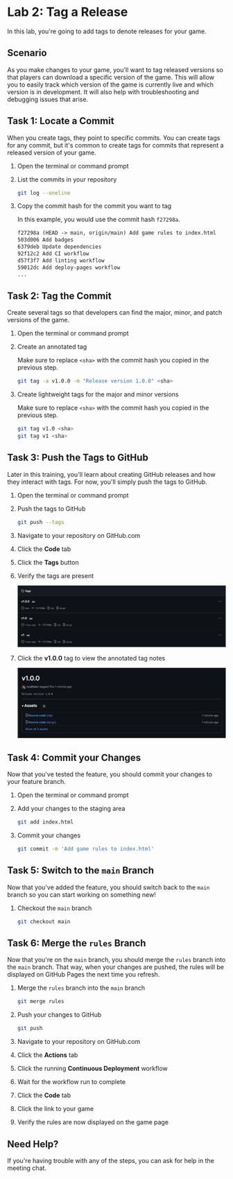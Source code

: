 # Lab 2: Tag a Release

In this lab, you're going to add tags to denote releases for your game.

## Scenario

As you make changes to your game, you'll want to tag released versions so that
players can download a specific version of the game. This will allow you to
easily track which version of the game is currently live and which version is in
development. It will also help with troubleshooting and debugging issues that
arise.

## Task 1: Locate a Commit

When you create tags, they point to specific commits. You can create tags for
any commit, but it's common to create tags for commits that represent a released
version of your game.

1. Open the terminal or command prompt
1. List the commits in your repository

   ```bash
   git log --oneline
   ```

1. Copy the commit hash for the commit you want to tag

   In this example, you would use the commit hash `f27298a`.

   ```plain
   f27298a (HEAD -> main, origin/main) Add game rules to index.html
   503d006 Add badges
   6379deb Update dependencies
   92f12c2 Add CI workflow
   d57f3f7 Add linting workflow
   59012dc Add deploy-pages workflow
   ...
   ```

## Task 2: Tag the Commit

Create several tags so that developers can find the major, minor, and patch
versions of the game.

1. Open the terminal or command prompt
1. Create an annotated tag

   Make sure to replace `<sha>` with the commit hash you copied in the previous
   step.

   ```bash
   git tag -a v1.0.0 -m "Release version 1.0.0" <sha>
   ```

1. Create lightweight tags for the major and minor versions

   Make sure to replace `<sha>` with the commit hash you copied in the previous
   step.

   ```bash
   git tag v1.0 <sha>
   git tag v1 <sha>
   ```

## Task 3: Push the Tags to GitHub

Later in this training, you'll learn about creating GitHub releases and how they
interact with tags. For now, you'll simply push the tags to GitHub.

1. Open the terminal or command prompt
1. Push the tags to GitHub

   ```bash
   git push --tags
   ```

1. Navigate to your repository on GitHub.com
1. Click the **Code** tab
1. Click the **Tags** button
1. Verify the tags are present

   ![Tags](./img/2-tags.png)

1. Click the **v1.0.0** tag to view the annotated tag notes

   ![Annotated Tag](./img/2-annotated-tag.png)

## Task 4: Commit your Changes

Now that you've tested the feature, you should commit your changes to your
feature branch.

1. Open the terminal or command prompt
1. Add your changes to the staging area

   ```bash
   git add index.html
   ```

1. Commit your changes

   ```bash
   git commit -m 'Add game rules to index.html'
   ```

## Task 5: Switch to the `main` Branch

Now that you've added the feature, you should switch back to the `main` branch
so you can start working on something new!

1. Checkout the `main` branch

   ```bash
   git checkout main
   ```

## Task 6: Merge the `rules` Branch

Now that you're on the `main` branch, you should merge the `rules` branch into
the `main` branch. That way, when your changes are pushed, the rules will be
displayed on GitHub Pages the next time you refresh.

1. Merge the `rules` branch into the `main` branch

   ```bash
   git merge rules
   ```

1. Push your changes to GitHub

   ```bash
   git push
   ```

1. Navigate to your repository on GitHub.com
1. Click the **Actions** tab
1. Click the running **Continuous Deployment** workflow
1. Wait for the workflow run to complete
1. Click the **Code** tab
1. Click the link to your game
1. Verify the rules are now displayed on the game page

## Need Help?

If you're having trouble with any of the steps, you can ask for help in the
meeting chat.
